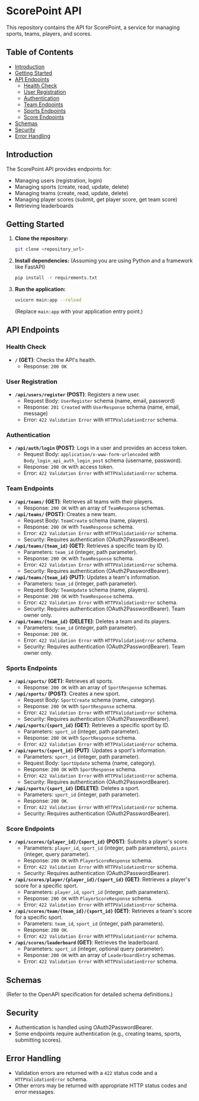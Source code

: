 # ScorePoint API

This repository contains the API for ScorePoint, a service for managing sports, teams, players, and scores.

## Table of Contents

- [Introduction](#introduction)
- [Getting Started](#getting-started)
- [API Endpoints](#api-endpoints)
  - [Health Check](#health-check)
  - [User Registration](#user-registration)
  - [Authentication](#authentication)
  - [Team Endpoints](#team-endpoints)
  - [Sports Endpoints](#sports-endpoints)
  - [Score Endpoints](#score-endpoints)
- [Schemas](#schemas)
- [Security](#security)
- [Error Handling](#error-handling)

## Introduction

The ScorePoint API provides endpoints for:

- Managing users (registration, login)
- Managing sports (create, read, update, delete)
- Managing teams (create, read, update, delete)
- Managing player scores (submit, get player score, get team score)
- Retrieving leaderboards

## Getting Started

1.  **Clone the repository:**
    ```bash
    git clone <repository_url>
    ```
2.  **Install dependencies:** (Assuming you are using Python and a framework like FastAPI)
    ```bash
    pip install -r requirements.txt
    ```
3.  **Run the application:**
    ```bash
    uvicorn main:app --reload
    ```
    (Replace `main:app` with your application entry point.)

## API Endpoints

### Health Check

-   **`/` (GET)**: Checks the API's health.
    -   Response: `200 OK`

### User Registration

-   **`/api/users/register` (POST)**: Registers a new user.
    -   Request Body: `UserRegister` schema (name, email, password)
    -   Response: `201 Created` with `UserResponse` schema (name, email, message)
    -   Error: `422 Validation Error` with `HTTPValidationError` schema.

### Authentication

-   **`/api/auth/login` (POST)**: Logs in a user and provides an access token.
    -   Request Body: `application/x-www-form-urlencoded` with `Body_login_api_auth_login_post` schema (username, password).
    -   Response: `200 OK` with access token.
    -   Error: `422 Validation Error` with `HTTPValidationError` schema.

### Team Endpoints

-   **`/api/teams/` (GET)**: Retrieves all teams with their players.
    -   Response: `200 OK` with an array of `TeamResponse` schemas.
-   **`/api/teams/` (POST)**: Creates a new team.
    -   Request Body: `TeamCreate` schema (name, players).
    -   Response: `200 OK` with `TeamResponse` schema.
    -   Error: `422 Validation Error` with `HTTPValidationError` schema.
    -   Security: Requires authentication (OAuth2PasswordBearer).
-   **`/api/teams/{team_id}` (GET)**: Retrieves a specific team by ID.
    -   Parameters: `team_id` (integer, path parameter).
    -   Response: `200 OK` with `TeamResponse` schema.
    -   Error: `422 Validation Error` with `HTTPValidationError` schema.
    -   Security: Requires authentication (OAuth2PasswordBearer).
-   **`/api/teams/{team_id}` (PUT)**: Updates a team's information.
    -   Parameters: `team_id` (integer, path parameter).
    -   Request Body: `TeamUpdate` schema (name, players).
    -   Response: `200 OK` with `TeamResponse` schema.
    -   Error: `422 Validation Error` with `HTTPValidationError` schema.
    -   Security: Requires authentication (OAuth2PasswordBearer). Team owner only.
-   **`/api/teams/{team_id}` (DELETE)**: Deletes a team and its players.
    -   Parameters: `team_id` (integer, path parameter).
    -   Response: `200 OK`.
    -   Error: `422 Validation Error` with `HTTPValidationError` schema.
    -   Security: Requires authentication (OAuth2PasswordBearer). Team owner only.

### Sports Endpoints

-   **`/api/sports/` (GET)**: Retrieves all sports.
    -   Response: `200 OK` with an array of `SportResponse` schemas.
-   **`/api/sports/` (POST)**: Creates a new sport.
    -   Request Body: `SportCreate` schema (name, category).
    -   Response: `200 OK` with `SportResponse` schema.
    -   Error: `422 Validation Error` with `HTTPValidationError` schema.
    -   Security: Requires authentication (OAuth2PasswordBearer).
-   **`/api/sports/{sport_id}` (GET)**: Retrieves a specific sport by ID.
    -   Parameters: `sport_id` (integer, path parameter).
    -   Response: `200 OK` with `SportResponse` schema.
    -   Error: `422 Validation Error` with `HTTPValidationError` schema.
-   **`/api/sports/{sport_id}` (PUT)**: Updates a sport's information.
    -   Parameters: `sport_id` (integer, path parameter).
    -   Request Body: `SportUpdate` schema (name, category).
    -   Response: `200 OK` with `SportResponse` schema.
    -   Error: `422 Validation Error` with `HTTPValidationError` schema.
    -   Security: Requires authentication (OAuth2PasswordBearer).
-   **`/api/sports/{sport_id}` (DELETE)**: Deletes a sport.
    -   Parameters: `sport_id` (integer, path parameter).
    -   Response: `200 OK`.
    -   Error: `422 Validation Error` with `HTTPValidationError` schema.
    -   Security: Requires authentication (OAuth2PasswordBearer).

### Score Endpoints

-   **`/api/scores/{player_id}/{sport_id}` (POST)**: Submits a player's score.
    -   Parameters: `player_id`, `sport_id` (integer, path parameters), `points` (integer, query parameter).
    -   Response: `200 OK` with `PlayerScoreResponse` schema.
    -   Error: `422 Validation Error` with `HTTPValidationError` schema.
    -   Security: Requires authentication (OAuth2PasswordBearer).
-   **`/api/scores/player/{player_id}/{sport_id}` (GET)**: Retrieves a player's score for a specific sport.
    -   Parameters: `player_id`, `sport_id` (integer, path parameters).
    -   Response: `200 OK` with `PlayerScoreResponse` schema.
    -   Error: `422 Validation Error` with `HTTPValidationError` schema.
-   **`/api/scores/team/{team_id}/{sport_id}` (GET)**: Retrieves a team's score for a specific sport.
    -   Parameters: `team_id`, `sport_id` (integer, path parameters).
    -   Response: `200 OK`.
    -   Error: `422 Validation Error` with `HTTPValidationError` schema.
-   **`/api/scores/leaderboard` (GET)**: Retrieves the leaderboard.
    -   Parameters: `sport_id` (integer, optional query parameter).
    -   Response: `200 OK` with an array of `LeaderboardEntry` schemas.
    -   Error: `422 Validation Error` with `HTTPValidationError` schema.

## Schemas

(Refer to the OpenAPI specification for detailed schema definitions.)

## Security

-   Authentication is handled using OAuth2PasswordBearer.
-   Some endpoints require authentication (e.g., creating teams, sports, submitting scores).

## Error Handling

-   Validation errors are returned with a `422` status code and a `HTTPValidationError` schema.
-   Other errors may be returned with appropriate HTTP status codes and error messages.
